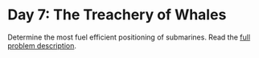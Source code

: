 # Day 7: The Treachery of Whales

Determine the most fuel efficient positioning of submarines. Read the [full problem description](https://adventofcode.com/2021/day/7).
